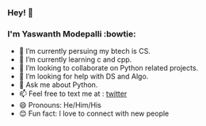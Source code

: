 ### Hey! 👋
### I'm Yaswanth Modepalli :bowtie:

- 🔭 I’m currently persuing my btech is CS.
- 🌱 I’m currently learning c and cpp.
- 👯 I’m looking to collaborate on Python related projects.
- 🤔 I’m looking for help with DS and Algo.
- 💬 Ask me about Python.
- 📫 Feel free to text me at : [twitter](https://twitter.com/YModepalli)
- 😄 Pronouns: He/Him/His
- :blush: Fun fact: I love to connect with new people

